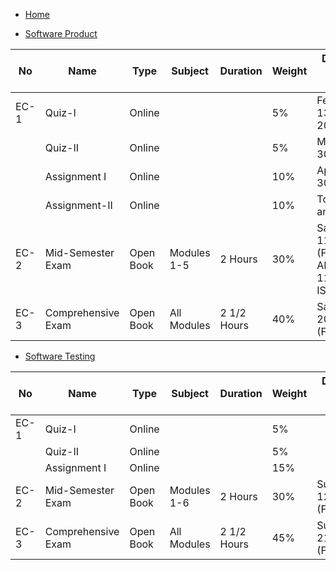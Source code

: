 * [Home](./index) 

* [Software Product](./SoftwareProduct/Index) 

|No	    |Name	            | Type	    | Subject  | Duration	| Weight	| Day, Date, Session, Time
|---|---|---|---|---|---|---|  
|EC-1	|Quiz-I	            | Online	|   | 	        | 5%	                | February 13-23, 2023
|	    |Quiz-II	        | Online	|   | 	        | 5%	                | March 20-30, 2023
|	    |Assignment I	    | Online	|   | 	        | 10%	                | April 20-30, 2023
|	    |Assignment-II	    | Online	|   | 	        | 10%	                | To be announced 
|EC-2	|Mid-Semester Exam	| Open Book	| Modules 1-5  | 2 Hours 	| 30%	    | Saturday, 11/03/2023 (FN)  - 9:00 AM TO 11:15 AM IST
|EC-3	|Comprehensive Exam	| Open Book	| All Modules | 2 1/2 Hours 	| 40%	    | Saturday, 20/05/2023 (FN) 


* [Software Testing](./SoftwareTesting/Index) 

|No	    |Name	            | Type	    | Subject  | Duration	| Weight	    | Day, Date, Session, Time
|---|---|---|---|---|---|---|    
|EC-1	|Quiz-I	            | Online	|   | 	        | 5%	                | 
|	    |Quiz-II	        | Online	|   | 	        | 5%	                | 
|	    |Assignment I	    | Online	|   | 	        | 15%	                | 
|EC-2	|Mid-Semester Exam	| Open Book	| Modules 1-6  | 2 Hours 	| 30%	    | Sunday, 12/03/2023 (FN)
|EC-3	|Comprehensive Exam	| Open Book	| All Modules | 2 1/2 Hours 	| 45%	    | Sunday, 21/05/2023 (FN)


<!-- * [Object Oriented Analysis and Design](./OOAD/Index) 

|No	    |Name	            | Type	    | Subject  | Duration	| Weight	    | Day, Date, Session, Time
|---|---|---|---|---|---|---|    
|EC-1	|Quiz-I	            | Online	|   | 	        | 5%	                | 
|	    |Quiz-II	        | Online	|   | 	        | 5%	                | September 30, 2022
|	    |Assignment I	    | Online	|   | 	        | 5%	                | 
|	    |Assignment-II	    | Online	|   | 	        | 10%	                | To be announced 
|EC-2	|Mid-Semester Exam	| Open Book	| Modules 1-5  | 2 Hours 	| 30%	    | Sunday, 25/09/2022 - 9:00 AM TO 11:15 AM IST
|EC-3	|Comprehensive Exam	| Open Book	| Modules x-xx  | 2 Hours 	| 45%	    | Sunday, 27/11/2022 


* [Cloud computing](./Cloud/Index) 

|No	    |Name	            | Type	    | Subject  | Duration	| Weight	    | Day, Date, Session, Time
|---|---|---|---|---|---|---|    
|EC-1	|Quiz-I	            | Online	|   | 	        | 5%	                | 
|	    |Quiz-II	        | Online	|   | 	        | 5%	                | September 16-30, 2022
|	    |Assignment I	    | Online	|   | 	        | 5%	                | 
|EC-2	|Mid-Semester Exam	| Open Book	| Modules 1-4  | 2 Hours 	| 30%	    | Sunday, 25/09/2022 - 1:00 PM TO 3:15 PM IST
|EC-3	|Comprehensive Exam	| Open Book	| Modules x-xx  | 2 Hours 	| 50%	    | Sunday, 27/11/2022 
 -->
